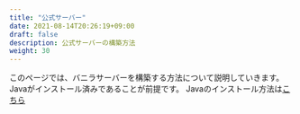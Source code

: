 ```yaml
---
title: "公式サーバー"
date: 2021-08-14T20:26:19+09:00
draft: false
description: 公式サーバーの構築方法
weight: 30
---
```


このページでは、バニラサーバーを構築する方法について説明していきます。  
Javaがインストール済みであることが前提です。
Javaのインストール方法は[こちら](/docs/java/)

